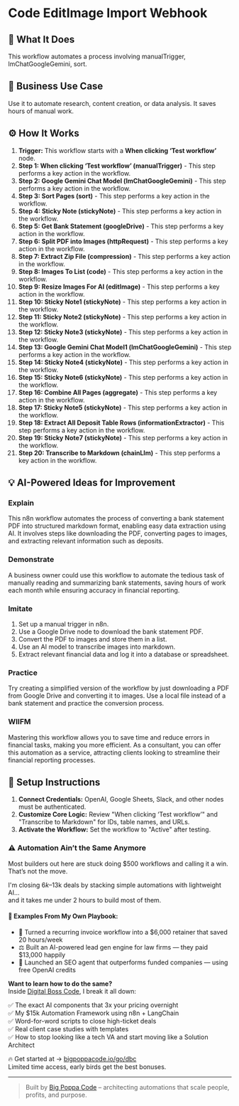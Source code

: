 # Code EditImage Import Webhook

## 🚀 What It Does
This workflow automates a process involving manualTrigger, lmChatGoogleGemini, sort.

## 💼 Business Use Case
Use it to automate research, content creation, or data analysis. It saves hours of manual work.

## ⚙️ How It Works
1.  **Trigger:** This workflow starts with a **When clicking ‘Test workflow’** node.
2. **Step 1: When clicking ‘Test workflow’ (manualTrigger)** - This step performs a key action in the workflow.
3. **Step 2: Google Gemini Chat Model (lmChatGoogleGemini)** - This step performs a key action in the workflow.
4. **Step 3: Sort Pages (sort)** - This step performs a key action in the workflow.
5. **Step 4: Sticky Note (stickyNote)** - This step performs a key action in the workflow.
6. **Step 5: Get Bank Statement (googleDrive)** - This step performs a key action in the workflow.
7. **Step 6: Split PDF into Images (httpRequest)** - This step performs a key action in the workflow.
8. **Step 7: Extract Zip File (compression)** - This step performs a key action in the workflow.
9. **Step 8: Images To List (code)** - This step performs a key action in the workflow.
10. **Step 9: Resize Images For AI (editImage)** - This step performs a key action in the workflow.
11. **Step 10: Sticky Note1 (stickyNote)** - This step performs a key action in the workflow.
12. **Step 11: Sticky Note2 (stickyNote)** - This step performs a key action in the workflow.
13. **Step 12: Sticky Note3 (stickyNote)** - This step performs a key action in the workflow.
14. **Step 13: Google Gemini Chat Model1 (lmChatGoogleGemini)** - This step performs a key action in the workflow.
15. **Step 14: Sticky Note4 (stickyNote)** - This step performs a key action in the workflow.
16. **Step 15: Sticky Note6 (stickyNote)** - This step performs a key action in the workflow.
17. **Step 16: Combine All Pages (aggregate)** - This step performs a key action in the workflow.
18. **Step 17: Sticky Note5 (stickyNote)** - This step performs a key action in the workflow.
19. **Step 18: Extract All Deposit Table Rows (informationExtractor)** - This step performs a key action in the workflow.
20. **Step 19: Sticky Note7 (stickyNote)** - This step performs a key action in the workflow.
21. **Step 20: Transcribe to Markdown (chainLlm)** - This step performs a key action in the workflow.

## 💡 AI-Powered Ideas for Improvement
### Explain
This n8n workflow automates the process of converting a bank statement PDF into structured markdown format, enabling easy data extraction using AI. It involves steps like downloading the PDF, converting pages to images, and extracting relevant information such as deposits.

### Demonstrate
A business owner could use this workflow to automate the tedious task of manually reading and summarizing bank statements, saving hours of work each month while ensuring accuracy in financial reporting.

### Imitate
1. Set up a manual trigger in n8n.
2. Use a Google Drive node to download the bank statement PDF.
3. Convert the PDF to images and store them in a list.
4. Use an AI model to transcribe images into markdown.
5. Extract relevant financial data and log it into a database or spreadsheet.

### Practice
Try creating a simplified version of the workflow by just downloading a PDF from Google Drive and converting it to images. Use a local file instead of a bank statement and practice the conversion process.

### WIIFM
Mastering this workflow allows you to save time and reduce errors in financial tasks, making you more efficient. As a consultant, you can offer this automation as a service, attracting clients looking to streamline their financial reporting processes.

## 🔧 Setup Instructions
1. **Connect Credentials:** OpenAI, Google Sheets, Slack, and other nodes must be authenticated.
2. **Customize Core Logic:** Review "When clicking ‘Test workflow’" and "Transcribe to Markdown" for IDs, table names, and URLs.
3. **Activate the Workflow:** Set the workflow to "Active" after testing.

### ⚠️ Automation Ain’t the Same Anymore

Most builders out here are stuck doing $500 workflows and calling it a win.  
That’s not the move.  

I'm closing $6k–$13k deals by stacking simple automations with lightweight AI...  
and it takes me under 2 hours to build most of them.

#### 🧠 Examples From My Own Playbook:
- 🔁 Turned a recurring invoice workflow into a $6,000 retainer that saved 20 hours/week  
- ⚖️ Built an AI-powered lead gen engine for law firms — they paid $13,000 happily  
- 🚀 Launched an SEO agent that outperforms funded companies — using free OpenAI credits  

**Want to learn how to do the same?**  
Inside [Digital Boss Code](https://bigpoppacode.io/go/dbc), I break it all down:

✅ The exact AI components that 3x your pricing overnight  
✅ My $15k Automation Framework using n8n + LangChain  
✅ Word-for-word scripts to close high-ticket deals  
✅ Real client case studies with templates  
✅ How to stop looking like a tech VA and start moving like a Solution Architect  

🔥 Get started at → [bigpoppacode.io/go/dbc](https://bigpoppacode.io/go/dbc)  
Limited time access, early birds get the best bonuses.

---
> Built by [Big Poppa Code](https://bigpoppacode.io) – architecting automations that scale people, profits, and purpose.
